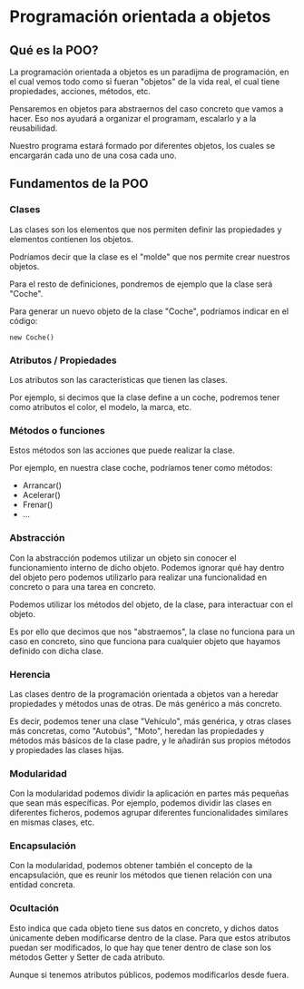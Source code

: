 # Programación orientada a objetos

## Qué es la POO?
La programación orientada a objetos es un paradijma de programación, en el cual vemos todo como si fueran "objetos" de la vida real, el cual tiene propiedades, acciones, métodos, etc.

Pensaremos en objetos para abstraernos del caso concreto que vamos a hacer. Eso nos ayudará a organizar el programam, escalarlo y a la reusabilidad. 

Nuestro programa estará formado por diferentes objetos, los cuales se encargarán cada uno de una cosa cada uno.

## Fundamentos de la POO

### Clases
Las clases son los elementos que nos permiten definir las propiedades y elementos contienen los objetos. 

Podríamos decir que la clase es el "molde" que nos permite crear nuestros objetos.

Para el resto de definiciones, pondremos de ejemplo que la clase será "Coche".

Para generar un nuevo objeto de la clase "Coche", podríamos indicar en el código: 
~~~
new Coche()
~~~

### Atributos / Propiedades
Los atributos son las características que tienen las clases.

Por ejemplo, si decimos que la clase define a un coche, podremos tener como atributos el color, el modelo, la marca, etc.

### Métodos o funciones
Estos métodos son las acciones que puede realizar la clase. 

Por ejemplo, en nuestra clase coche, podríamos tener como métodos:

- Arrancar()
- Acelerar()
- Frenar()
- ...

### Abstracción

Con la abstracción podemos utilizar un objeto sin conocer el funcionamiento interno de dicho objeto. Podemos ignorar qué hay dentro del objeto pero podemos utilizarlo para realizar una funcionalidad en concreto o para una tarea en concreto.

Podemos utilizar los métodos del objeto, de la clase, para interactuar con el objeto.

Es por ello que decimos que nos "abstraemos", la clase no funciona para un caso en concreto, sino que funciona para cualquier objeto que hayamos definido con dicha clase.

### Herencia

Las clases dentro de la programación orientada a objetos van a heredar propiedades y métodos unas de otras. De más genérico a más concreto.

Es decir, podemos tener una clase "Vehículo", más genérica, y otras clases más concretas, como "Autobús", "Moto", heredan las propiedades y métodos más básicos de la clase padre, y le añadirán sus propios métodos y propiedades las clases hijas.

### Modularidad

Con la modularidad podemos dividir la aplicación en partes más pequeñas que sean más específicas. Por ejemplo, podemos dividir las clases en diferentes ficheros, podemos agrupar diferentes funcionalidades similares en mismas clases, etc.

### Encapsulación

Con la modularidad, podemos obtener también el concepto de la encapsulación, que es reunir los métodos que tienen relación con una entidad concreta.

### Ocultación

Esto indica que cada objeto tiene sus datos en concreto, y dichos datos únicamente deben modificarse dentro de la clase. 
Para que estos atributos puedan ser modificados, lo que hay que tener dentro de clase son los métodos Getter y Setter de cada atributo.

Aunque si tenemos atributos públicos, podemos modificarlos desde fuera.

